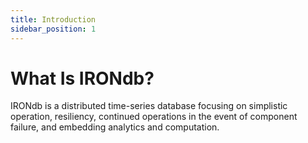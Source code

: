 ```yaml
---
title: Introduction
sidebar_position: 1
---
```


# What Is IRONdb?

IRONdb is a distributed time-series database focusing on simplistic operation, resiliency, continued operations in the event of component failure, and embedding analytics and computation.
